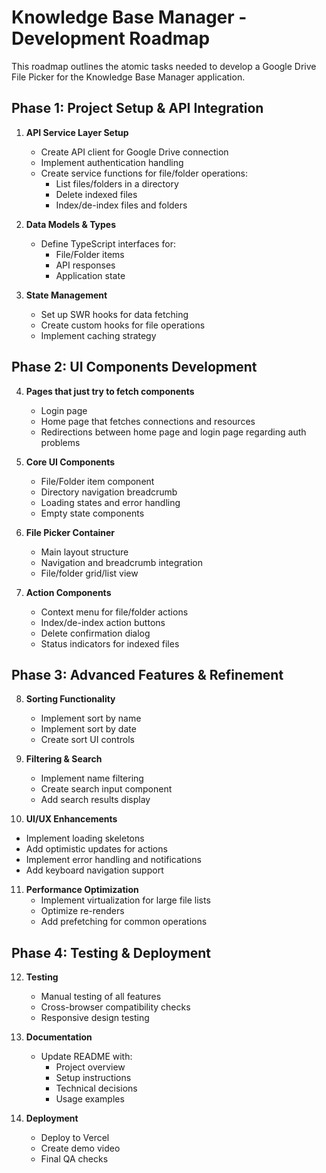 # Knowledge Base Manager - Development Roadmap

This roadmap outlines the atomic tasks needed to develop a Google Drive File Picker for the Knowledge Base Manager application.

## Phase 1: Project Setup & API Integration

1. **API Service Layer Setup**
   - Create API client for Google Drive connection
   - Implement authentication handling
   - Create service functions for file/folder operations:
     - List files/folders in a directory
     - Delete indexed files
     - Index/de-index files and folders

2. **Data Models & Types**
   - Define TypeScript interfaces for:
     - File/Folder items
     - API responses
     - Application state

3. **State Management**
   - Set up SWR hooks for data fetching
   - Create custom hooks for file operations
   - Implement caching strategy

## Phase 2: UI Components Development

4. **Pages that just try to fetch components**
   - Login page
   - Home page that fetches connections and resources
   - Redirections between home page and login page regarding auth problems

5. **Core UI Components**
   - File/Folder item component
   - Directory navigation breadcrumb
   - Loading states and error handling
   - Empty state components

6. **File Picker Container**
   - Main layout structure
   - Navigation and breadcrumb integration
   - File/folder grid/list view

7. **Action Components**
   - Context menu for file/folder actions
   - Index/de-index action buttons
   - Delete confirmation dialog
   - Status indicators for indexed files

## Phase 3: Advanced Features & Refinement

8. **Sorting Functionality**
   - Implement sort by name
   - Implement sort by date
   - Create sort UI controls

9. **Filtering & Search**
   - Implement name filtering
   - Create search input component
   - Add search results display

10. **UI/UX Enhancements**
   - Implement loading skeletons
   - Add optimistic updates for actions
   - Implement error handling and notifications
   - Add keyboard navigation support

11. **Performance Optimization**
    - Implement virtualization for large file lists
    - Optimize re-renders
    - Add prefetching for common operations

## Phase 4: Testing & Deployment

12. **Testing**
    - Manual testing of all features
    - Cross-browser compatibility checks
    - Responsive design testing

13. **Documentation**
    - Update README with:
      - Project overview
      - Setup instructions
      - Technical decisions
      - Usage examples

14. **Deployment**
    - Deploy to Vercel
    - Create demo video
    - Final QA checks
